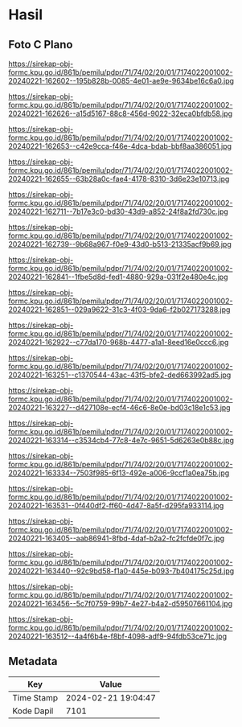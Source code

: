 # Hasil

## Foto C Plano

https://sirekap-obj-formc.kpu.go.id/861b/pemilu/pdpr/71/74/02/20/01/7174022001002-20240221-162602--195b828b-0085-4e01-ae9e-9634be16c6a0.jpg

https://sirekap-obj-formc.kpu.go.id/861b/pemilu/pdpr/71/74/02/20/01/7174022001002-20240221-162626--a15d5167-88c8-456d-9022-32eca0bfdb58.jpg

https://sirekap-obj-formc.kpu.go.id/861b/pemilu/pdpr/71/74/02/20/01/7174022001002-20240221-162653--c42e9cca-f46e-4dca-bdab-bbf8aa386051.jpg

https://sirekap-obj-formc.kpu.go.id/861b/pemilu/pdpr/71/74/02/20/01/7174022001002-20240221-162655--63b28a0c-fae4-4178-8310-3d6e23e10713.jpg

https://sirekap-obj-formc.kpu.go.id/861b/pemilu/pdpr/71/74/02/20/01/7174022001002-20240221-162711--7b17e3c0-bd30-43d9-a852-24f8a2fd730c.jpg

https://sirekap-obj-formc.kpu.go.id/861b/pemilu/pdpr/71/74/02/20/01/7174022001002-20240221-162739--9b68a967-f0e9-43d0-b513-21335acf9b69.jpg

https://sirekap-obj-formc.kpu.go.id/861b/pemilu/pdpr/71/74/02/20/01/7174022001002-20240221-162841--1fbe5d8d-fed1-4880-929a-031f2e480e4c.jpg

https://sirekap-obj-formc.kpu.go.id/861b/pemilu/pdpr/71/74/02/20/01/7174022001002-20240221-162851--029a9622-31c3-4f03-9da6-f2b027173288.jpg

https://sirekap-obj-formc.kpu.go.id/861b/pemilu/pdpr/71/74/02/20/01/7174022001002-20240221-162922--c77da170-968b-4477-a1a1-8eed16e0ccc6.jpg

https://sirekap-obj-formc.kpu.go.id/861b/pemilu/pdpr/71/74/02/20/01/7174022001002-20240221-163251--c1370544-43ac-43f5-bfe2-ded663992ad5.jpg

https://sirekap-obj-formc.kpu.go.id/861b/pemilu/pdpr/71/74/02/20/01/7174022001002-20240221-163227--d427108e-ecf4-46c6-8e0e-bd03c18e1c53.jpg

https://sirekap-obj-formc.kpu.go.id/861b/pemilu/pdpr/71/74/02/20/01/7174022001002-20240221-163314--c3534cb4-77c8-4e7c-9651-5d6263e0b88c.jpg

https://sirekap-obj-formc.kpu.go.id/861b/pemilu/pdpr/71/74/02/20/01/7174022001002-20240221-163334--7503f985-6f13-492e-a006-9ccf1a0ea75b.jpg

https://sirekap-obj-formc.kpu.go.id/861b/pemilu/pdpr/71/74/02/20/01/7174022001002-20240221-163531--0f440df2-ff60-4d47-8a5f-d295fa933114.jpg

https://sirekap-obj-formc.kpu.go.id/861b/pemilu/pdpr/71/74/02/20/01/7174022001002-20240221-163405--aab86941-8fbd-4daf-b2a2-fc2fcfde0f7c.jpg

https://sirekap-obj-formc.kpu.go.id/861b/pemilu/pdpr/71/74/02/20/01/7174022001002-20240221-163440--92c9bd58-f1a0-445e-b093-7b404175c25d.jpg

https://sirekap-obj-formc.kpu.go.id/861b/pemilu/pdpr/71/74/02/20/01/7174022001002-20240221-163456--5c7f0759-99b7-4e27-b4a2-d59507661104.jpg

https://sirekap-obj-formc.kpu.go.id/861b/pemilu/pdpr/71/74/02/20/01/7174022001002-20240221-163512--4a4f6b4e-f8bf-4098-adf9-94fdb53ce71c.jpg


## Metadata

| Key        | Value               |
| ---------- | ------------------- |
| Time Stamp | 2024-02-21 19:04:47 |
| Kode Dapil | 7101                |



